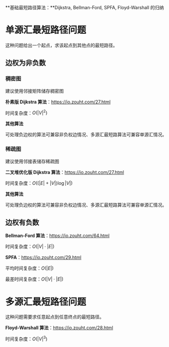 **基础最短路径算法：**Dijkstra, Bellman-Ford, SPFA, Floyd-Warshall 的归纳

<!--more-->

# 单源汇最短路径问题

这种问题给出一个起点，求该起点到其他点的最短路径。

## 边权为非负数

### 稠密图

建议使用邻接矩阵储存稠密图

**朴素版 Dijkstra 算法**：https://io.zouht.com/27.html

时间复杂度：$O(\left|V\right|^2)$

**其他算法**

可处理负边权的算法可兼容非负权边情况、多源汇最短路算法可兼容单源汇情况。

### 稀疏图

建议使用邻接表储存稀疏图

**二叉堆优化版 Dijkstra 算法**：https://io.zouht.com/27.html

时间复杂度：$O((\left|E\right|+\left|V\right|)\log\left|V\right|)$

**其他算法**

可处理负边权的算法可兼容非负权边情况、多源汇最短路算法可兼容单源汇情况。

## 边权有负数

**Bellman-Ford 算法**：https://io.zouht.com/64.html

时间复杂度：$O(\left|V\right|\cdot\left|E\right|)$

**SPFA**：https://io.zouht.com/29.html

平均时间复杂度：$O(\left|E\right|)$

最差时间复杂度：$O(\left|V\right|\cdot\left|E\right|)$

# 多源汇最短路径问题

这种问题需要求任意起点到任意终点的最短路径。

**Floyd-Warshall 算法**：https://io.zouht.com/28.html

时间复杂度：$O(\left|V\right|^3)$
